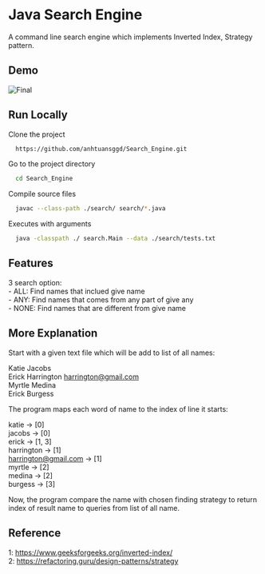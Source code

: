 
# Java Search Engine

A command line search engine which implements Inverted Index, Strategy pattern.


## Demo
![Final](https://github.com/anhtuansggd/Search_Engine/assets/122171727/0879d524-5647-458a-be20-808c439375c7)




## Run Locally

Clone the project

```bash
  https://github.com/anhtuansggd/Search_Engine.git
```

Go to the project directory

```bash
  cd Search_Engine
```

Compile source files

```bash
  javac --class-path ./search/ search/*.java
```

Executes with arguments

```bash
  java -classpath ./ search.Main --data ./search/tests.txt
```



## Features

 3 search option:  
    - ALL: Find names that inclued give name  
    - ANY: Find names that comes from any part of give any  
    - NONE: Find names that are different from give name



## More Explanation
Start with a given text file which will be add to list of all names:

Katie Jacobs  
Erick Harrington harrington@gmail.com  
Myrtle Medina  
Erick Burgess

The program maps each word of name to the index of line it starts:

katie -> [0]  
jacobs -> [0]  
erick -> [1, 3]  
harrington -> [1]  
harrington@gmail.com -> [1]  
myrtle -> [2]  
medina -> [2]  
burgess -> [3]  

Now, the program compare the name with chosen finding strategy to return index of result name to queries from list of all name.


## Reference

1: https://www.geeksforgeeks.org/inverted-index/  
2: https://refactoring.guru/design-patterns/strategy
